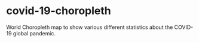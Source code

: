 # covid-19-choropleth
World Choropleth map to show various different statistics about the COVID-19 global pandemic.
